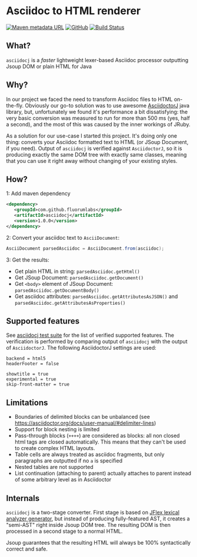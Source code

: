 # Asciidoc to HTML renderer


[![Maven metadata URL](https://img.shields.io/maven-metadata/v/http/oss.sonatype.org/content/groups/public/com/github/fluorumlabs/asciidocj/maven-metadata.xml.svg)](https://oss.sonatype.org/content/groups/public/com/github/fluorumlabs/asciidocj/) 
[![GitHub](https://img.shields.io/github/license/fluorumlabs/asciidocj.svg)](https://github.com/fluorumlabs/asciidocj/blob/master/LICENSE)
 [![Build Status](https://travis-ci.com/fluorumlabs/asciidocj.svg?branch=master)](https://travis-ci.com/fluorumlabs/asciidocj) 

## What?

`asciidocj` is a _faster_ lightweight lexer-based Asciidoc processor
outputting Jsoup DOM or plain HTML for Java

## Why?

In our project we faced the need to transform Asciidoc files to HTML on-the-fly. Obviously our go-to solution was to use
awesome [AsciidoctorJ](https://github.com/asciidoctor/asciidoctorj) java library, but, unfortunately we found it's performance
a bit dissatisfying: the very basic conversion was measured to run for more than 500 ms (yes, half a second), and the most of this 
was caused by the inner workings of JRuby.

As a solution for our use-case I started this project. It's doing only one thing: converts your Asciidoc formatted text to 
HTML (or JSoup Document, if you need). Output of `asciidocj` is verified against `AsciidoctorJ`, so it is producing exactly the
same DOM tree with exactly same classes, meaning that you can use it right away without changing of your existing styles.

## How?

1: Add maven dependency

```xml
<dependency>
   <groupId>com.github.fluorumlabs</groupId>
   <artifactId>asciidocj</artifactId>
   <version>1.0.0</version>
</dependency>
```

2: Convert your asciidoc text to `AsciiDocument`: 

```java
AsciiDocument parsedAsciidoc = AsciiDocument.from(asciidoc);
``` 

3: Get the results:
   - Get plain HTML in string: `parsedAsciidoc.getHtml()`
   - Get JSoup Document: `parsedAsciidoc.getDocument()`
   - Get `<body>` element of JSoup Document: `parsedAsciidoc.getDocumentBody()`
   - Get asciidoc attributes: `parsedAsciidoc.getAttributesAsJSON()` and `parsedAsciidoc.getAttributesAsProperties()`

## Supported features

See [asciidocj test suite](https://github.com/fluorumlabs/asciidocj/tree/master/src/test/resources/com/github/fluorumlabs/asciidocj/tests) 
for the list of verified supported features. The verification is performed by comparing output of `asciidocj` with the output of
`AsciidoctorJ`. The following AsciidoctorJ settings are used: 
```
backend = html5
headerFooter = false

showtitle = true
experimental = true
skip-front-matter = true
```

## Limitations

- Boundaries of delimited blocks can be unbalanced (see https://asciidoctor.org/docs/user-manual/#delimiter-lines)
- Support for block nesting is limited
- Pass-through blocks (`++++`) are considered as blocks: all non closed html tags are closed automatically. This means that they
  can't be used to create complex HTML layouts.
- Table cells are always treated as asciidoc fragments, but only paragraphs are outputted if no `a` is specified
- Nested tables are not supported
- List continuation (attaching to parent) actually attaches to parent instead of some arbitrary level as in Asciidoctor

## Internals

`asciidocj` is a two-stage converter. First stage is based on [JFlex lexical analyzer generator](http://www.jflex.de/), but instead of producing fully-featured
AST, it creates a "semi-AST" right inside Jsoup DOM tree. The resulting DOM is then processed in a second stage to a normal HTML.

Jsoup guarantees that the resulting HTML will always be 100% syntactically correct and safe.   
